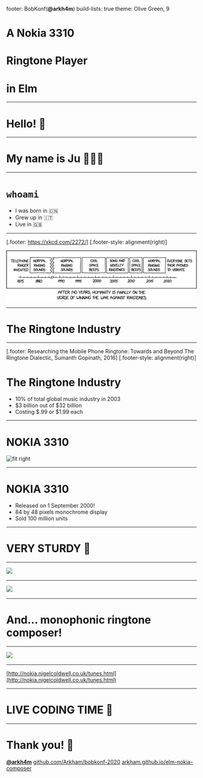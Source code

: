 footer: BobKonf(**@arkh4m**)
build-lists: true
theme: Olive Green, 9

# A Nokia 3310
# Ringtone Player
# in Elm

---

# Hello! 🐒

---

# My name is Ju 🙇🏻‍♂️

---

# `whoami`

- I was born in 🇨🇳
- Grew up in 🇮🇹
- Live in 🇬🇧

---

[.footer: https://xkcd.com/2272/]
[.footer-style: alignment(right)]

![inline fit](./ringtone_timeline.png)

---

# The Ringtone Industry

---

[.footer: Researching the Mobile Phone Ringtone: Towards and Beyond The Ringtone Dialectic, Sumanth Gopinath, 2016]
[.footer-style: alignment(right)]

# The Ringtone Industry

- 10% of total global music industry in 2003
- $3 billion out of $32 billion
- Costing $.99 or $1.99 each

---

# NOKIA 3310

![fit right](./nokia_3310.png)

---

# NOKIA 3310

- Released on 1 September 2000!
- 84 by 48 pixels monochrome display
- Sold 100 million units

---

# VERY STURDY 💪

---

![](https://youtu.be/hXXK6RABUsc?t=90)

---

![](https://youtu.be/eCgVgaEYFAM?t=25)

---

# And... monophonic ringtone composer!

---

![](https://youtu.be/uub0z8wJfhU?t=35)

---

[http://nokia.nigelcoldwell.co.uk/tunes.html](http://nokia.nigelcoldwell.co.uk/tunes.html)

---

# LIVE CODING TIME 🤟

---

# Thank you! 🙏

**[@arkh4m](https://twitter.com/arkh4m)**
[github.com/Arkham/bobkonf-2020](https://github.com/Arkham/bobkonf-2020)
[arkham.github.io/elm-nokia-composer](https://arkham.github.io/elm-nokia-composer)

